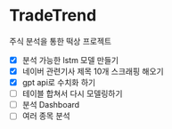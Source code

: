 # TradeTrend
주식 분석을 통한 떡상 프로젝트

- [x] 분석 가능한 lstm 모델 만들기
- [x] 네이버 관련기사 제목 10개 스크래핑 해오기
- [x] gpt api로 수치화 하기
- [ ] 테이블 합쳐서 다시 모델링하기
- [ ] 분석 Dashboard
- [ ] 여러 종목 분석
